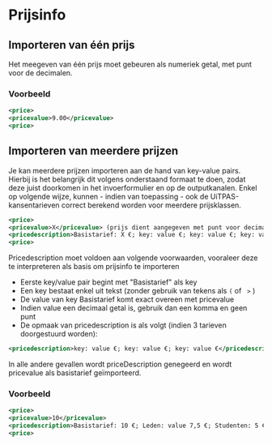 ---
---

# Prijsinfo

## Importeren van één prijs

Het meegeven van één prijs moet gebeuren als numeriek getal, met punt voor de decimalen. 

### Voorbeeld

~~~ xml
<price> 
<pricevalue>9.00</pricevalue> 
<price> 
~~~

## Importeren van meerdere prijzen

Je kan meerdere prijzen importeren aan de hand van key-value pairs. Hierbij is het belangrijk dit volgens onderstaand formaat te doen, zodat deze juist doorkomen in het invoerformulier en op de outputkanalen. Enkel op volgende wijze, kunnen - indien van toepassing - ook de UiTPAS-kansentarieven correct berekend worden voor meerdere prijsklassen. 

~~~ xml
<price> 
<pricevalue>X</pricevalue> (prijs dient aangegeven met punt voor decimalen)
<pricedescription>Basistarief: X €; key: value €; key: value €; key: value €</pricedescription>
<price> 
~~~

Pricedescription moet voldoen aan volgende voorwaarden, vooraleer deze te interpreteren als basis om prijsinfo te importeren 
- Eerste key/value pair begint met "Basistarief" als key 
- Een key bestaat enkel uit tekst (zonder gebruik van tekens als ```(``` of ``` >``` )
- De value van key Basistarief komt exact overeen met pricevalue
- Indien value een decimaal getal is, gebruik dan een komma en geen punt
- De opmaak van pricedescription is als volgt (indien 3 tarieven doorgestuurd worden):

~~~ xml 
<pricedescription>key: value €; key: value €; key: value €</pricedescription> 
~~~

In alle andere gevallen wordt priceDescription genegeerd en wordt pricevalue als basistarief geïmporteerd.

### Voorbeeld

~~~ xml
<price> 
<pricevalue>10</pricevalue>
<pricedescription>Basistarief: 10 €; Leden: value 7,5 €; Studenten: 5 €; Senioren: 0 €</pricedescription>
<price>
~~~

